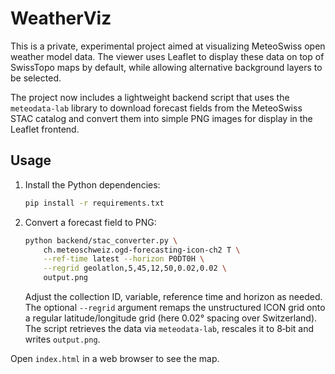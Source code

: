 # WeatherViz

This is a private, experimental project aimed at visualizing MeteoSwiss open weather model data. The viewer uses Leaflet to display these data on top of SwissTopo maps by default, while allowing alternative background layers to be selected.

The project now includes a lightweight backend script that uses the
`meteodata-lab` library to download forecast fields from the MeteoSwiss STAC
catalog and convert them into simple PNG images for display in the Leaflet
frontend.

## Usage

1. Install the Python dependencies:
   ```bash
   pip install -r requirements.txt
   ```
2. Convert a forecast field to PNG:
   ```bash
   python backend/stac_converter.py \
       ch.meteoschweiz.ogd-forecasting-icon-ch2 T \
       --ref-time latest --horizon P0DT0H \
       --regrid geolatlon,5,45,12,50,0.02,0.02 \
       output.png
   ```
   Adjust the collection ID, variable, reference time and horizon as needed.
   The optional `--regrid` argument remaps the unstructured ICON grid onto a
   regular latitude/longitude grid (here 0.02° spacing over Switzerland). The
   script retrieves the data via `meteodata-lab`, rescales it to 8‑bit and writes
   `output.png`.

Open `index.html` in a web browser to see the map.
